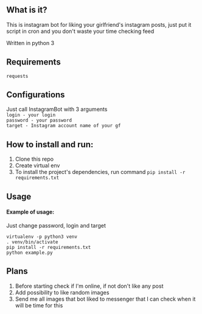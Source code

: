 ## What is it?

This is instagram bot for liking your girlfriend's instagram posts, just put it script in cron and you don't waste your time checking feed   
 
Written in python 3

## Requirements
`requests`

## Configurations

Just call InstagramBot with 3 arguments   
`login - your login `  
`password - your password`  
`target - Instagram account name of your gf`


## How to install and run:
1) Clone this repo
2) Create virtual env
3) To install the project's dependencies, run command `pip install -r requirements.txt`

## Usage
#### Example of usage:
Just change password, login and target

`virtualenv -p python3 venv`  
`. venv/bin/activate`  
`pip install -r requirements.txt`  
`python example.py`


## Plans

1) Before starting check if I'm online, if not don't like any post
2) Add possibility to like random images
3) Send me all images that bot liked to messenger that I can check when it will be time for this
